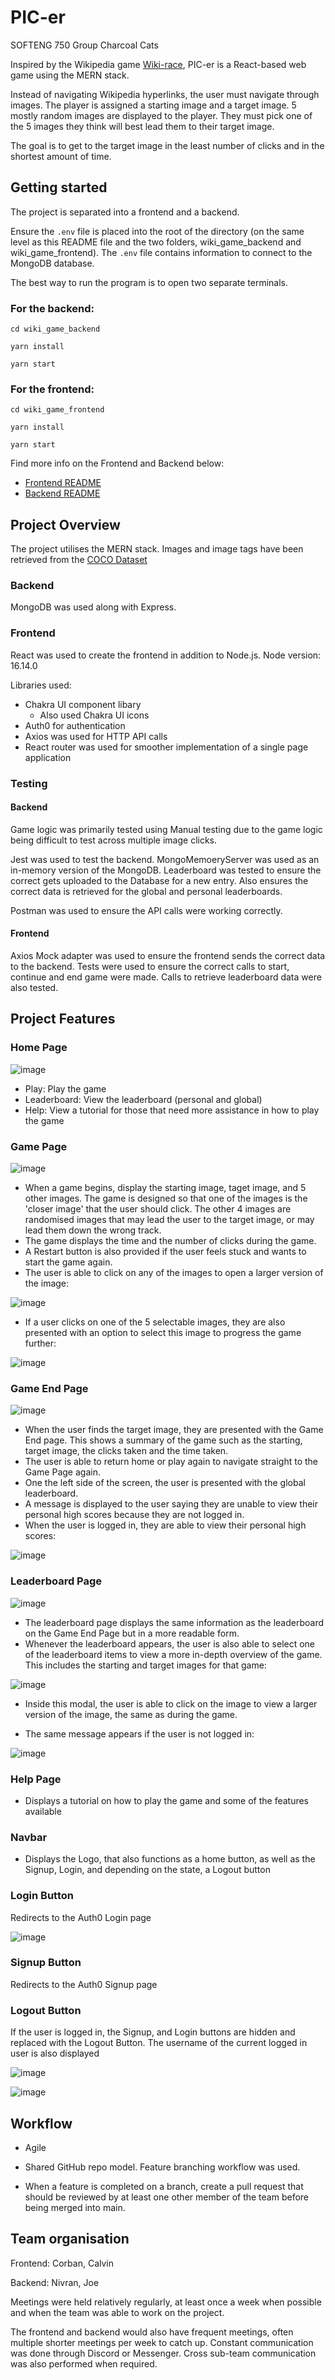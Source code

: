 # PIC-er

SOFTENG 750 Group Charcoal Cats

Inspired by the Wikipedia game [Wiki-race](https://en.wikipedia.org/wiki/Wikipedia:Wikirace), PIC-er is a React-based web game using the MERN stack.

Instead of navigating Wikipedia hyperlinks, the user must navigate through images. The player is assigned a starting image and a target image. 5 mostly random images are displayed to the player. They must pick one of the 5 images they think will best lead them to their target image.

The goal is to get to the target image in the least number of clicks and in the shortest amount of time.

## Getting started

The project is separated into a frontend and a backend. 

Ensure the `.env` file is placed into the root of the directory (on the same level as this README file and the two folders, wiki_game_backend and wiki_game_frontend). The `.env` file contains information to connect to the MongoDB database.

The best way to run the program is to open two separate terminals.

### For the backend:

`cd wiki_game_backend`

`yarn install`

`yarn start`

### For the frontend:

`cd wiki_game_frontend`

`yarn install`

`yarn start`

Find more info on the Frontend and Backend below:
* [Frontend README](./wiki_game_frontend/README.md)
* [Backend README](./wiki_game_backend/README.md)

## Project Overview

The project utilises the MERN stack. Images and image tags have been retrieved from the [COCO Dataset](https://cocodataset.org/#home)

### Backend

MongoDB was used along with Express.

### Frontend

React was used to create the frontend in addition to Node.js. Node version: 16.14.0

Libraries used:
* Chakra UI component libary
  * Also used Chakra UI icons
* Auth0 for authentication
* Axios was used for HTTP API calls
* React router was used for smoother implementation of a single page application

### Testing

#### Backend

Game logic was primarily tested using Manual testing due to the game logic being difficult to test across multiple image clicks.

Jest was used to test the backend. MongoMemoeryServer was used as an in-memory version of the MongoDB. Leaderboard was tested to ensure the correct gets uploaded to the Database for a new entry. Also ensures the correct data is retrieved for the global and personal leaderboards.

Postman was used to ensure the API calls were working correctly.

#### Frontend

Axios Mock adapter was used to ensure the frontend sends the correct data to the backend. Tests were used to ensure the correct calls to start, continue and end game were made. Calls to retrieve leaderboard data were also tested.

## Project Features

### Home Page

![image](https://user-images.githubusercontent.com/68992239/168456569-707eb54d-f0b7-4a73-b69d-924ee87737c1.png)

* Play: Play the game
* Leaderboard: View the leaderboard (personal and global)
* Help: View a tutorial for those that need more assistance in how to play the game

### Game Page

![image](https://user-images.githubusercontent.com/68992239/168456572-ff8dc8e5-eb5c-4937-af3b-f361ca4c8243.png)

* When a game begins, display the starting image, taget image, and 5 other images. The game is designed so that one of the images is the 'closer image' that the user should click. The other 4 images are randomised images that may lead the user to the target image, or may lead them down the wrong track.
* The game displays the time and the number of clicks during the game.
* A Restart button is also provided if the user feels stuck and wants to start the game again.
* The user is able to click on any of the images to open a larger version of the image:

![image](https://user-images.githubusercontent.com/68992239/168456580-c1f07356-5203-497b-a029-7458acd2ad35.png)
  
* If a user clicks on one of the 5 selectable images, they are also presented with an option to select this image to progress the game further:

![image](https://user-images.githubusercontent.com/68992239/168456586-b5e30429-1e52-42c1-b881-808e28313947.png)

### Game End Page

![image](https://user-images.githubusercontent.com/68992239/168456595-8799c46c-8179-4f77-baa5-a1f721773344.png)

* When the user finds the target image, they are presented with the Game End page. This shows a summary of the game such as the starting, target image, the clicks taken and the time taken.
* The user is able to return home or play again to navigate straight to the Game Page again.
* One the left side of the screen, the user is presented with the global leaderboard. 
* A message is displayed to the user saying they are unable to view their personal high scores because they are not logged in.
* When the user is logged in, they are able to view their personal high scores:

![image](https://user-images.githubusercontent.com/68992239/168456600-f38ef991-03ed-4a44-87b2-a66e7934238d.png)

### Leaderboard Page

![image](https://user-images.githubusercontent.com/68992239/168456610-34ab4a1d-d3ab-4a99-a92b-483e59279e9b.png)

* The leaderboard page displays the same information as the leaderboard on the Game End Page but in a more readable form. 
* Whenever the leaderboard appears, the user is also able to select one of the leaderboard items to view a more in-depth overview of the game. This includes the starting and target images for that game:

![image](https://user-images.githubusercontent.com/68992239/168456625-8f998a46-ef32-4a9e-b691-7b848dfed05d.png)

* Inside this modal, the user is able to click on the image to view a larger version of the image, the same as during the game.

* The same message appears if the user is not logged in:

![image](https://user-images.githubusercontent.com/68992239/168456631-d21580bc-54ed-43c4-b850-407c706efc8b.png)

### Help Page


* Displays a tutorial on how to play the game and some of the features available

### Navbar

* Displays the Logo, that also functions as a home button, as well as the Signup, Login, and depending on the state, a Logout button

### Login Button

Redirects to the Auth0 Login page

![image](https://user-images.githubusercontent.com/68992239/168456658-2e7c4a99-f515-442d-8fc2-e7c3b5b2ace6.png)

### Signup Button

Redirects to the Auth0 Signup page

### Logout Button

If the user is logged in, the Signup, and Login buttons are hidden and replaced with the Logout Button. The username of the current logged in user is also displayed

![image](https://user-images.githubusercontent.com/68992239/168456644-6a7dbfd2-c439-4991-a515-03fb1933cc50.png)

![image](https://user-images.githubusercontent.com/68992239/168456647-623e5346-ebde-485b-859f-0251c4a7af82.png)

## Workflow

* Agile

* Shared GitHub repo model. Feature branching workflow was used.

* When a feature is completed on a branch, create a pull request that should be reviewed by at least one other member of the team before being merged into main.

## Team organisation

Frontend: Corban, Calvin

Backend: Nivran, Joe

Meetings were held relatively regularly, at least once a week when possible and when the team was able to work on the project.

The frontend and backend would also have frequent meetings, often multiple shorter meetings per week to catch up. Constant communication was done through Discord or Messenger. Cross sub-team communication was also performed when required.
